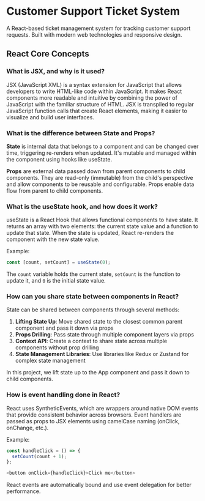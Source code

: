 # Customer Support Ticket System

A React-based ticket management system for tracking customer support requests. Built with modern web technologies and responsive design.

## React Core Concepts

### What is JSX, and why is it used?

JSX (JavaScript XML) is a syntax extension for JavaScript that allows developers to write HTML-like code within JavaScript. It makes React components more readable and intuitive by combining the power of JavaScript with the familiar structure of HTML. JSX is transpiled to regular JavaScript function calls that create React elements, making it easier to visualize and build user interfaces.

### What is the difference between State and Props?

**State** is internal data that belongs to a component and can be changed over time, triggering re-renders when updated. It's mutable and managed within the component using hooks like useState.

**Props** are external data passed down from parent components to child components. They are read-only (immutable) from the child's perspective and allow components to be reusable and configurable. Props enable data flow from parent to child components.

### What is the useState hook, and how does it work?

useState is a React Hook that allows functional components to have state. It returns an array with two elements: the current state value and a function to update that state. When the state is updated, React re-renders the component with the new state value.

Example:
```javascript
const [count, setCount] = useState(0);
```

The `count` variable holds the current state, `setCount` is the function to update it, and `0` is the initial state value.

### How can you share state between components in React?

State can be shared between components through several methods:

1. **Lifting State Up**: Move shared state to the closest common parent component and pass it down via props
2. **Props Drilling**: Pass state through multiple component layers via props
3. **Context API**: Create a context to share state across multiple components without prop drilling
4. **State Management Libraries**: Use libraries like Redux or Zustand for complex state management

In this project, we lift state up to the App component and pass it down to child components.

### How is event handling done in React?

React uses SyntheticEvents, which are wrappers around native DOM events that provide consistent behavior across browsers. Event handlers are passed as props to JSX elements using camelCase naming (onClick, onChange, etc.).

Example:
```javascript
const handleClick = () => {
  setCount(count + 1);
};

<button onClick={handleClick}>Click me</button>
```

React events are automatically bound and use event delegation for better performance.